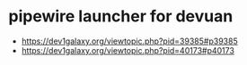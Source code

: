 # pipewire launcher for devuan
* https://dev1galaxy.org/viewtopic.php?pid=39385#p39385
* https://dev1galaxy.org/viewtopic.php?pid=40173#p40173
